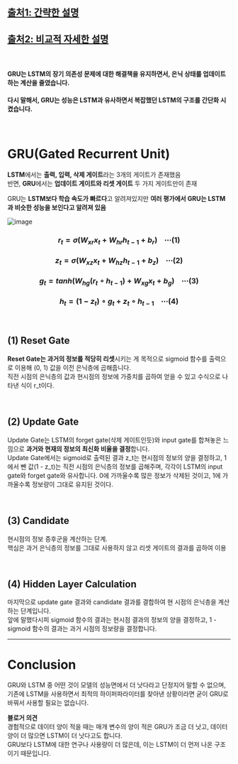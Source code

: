 ## [출처1: 간략한 설명](https://wikidocs.net/22889)
## [출처2: 비교적 자세한 설명](https://yjjo.tistory.com/18)

<br>

#### GRU는 LSTM의 장기 의존성 문제에 대한 해결책을 유지하면서, 은닉 상태를 업데이트하는 계산을 줄였습니다.
#### 다시 말해서, GRU는 성능은 LSTM과 유사하면서 복잡했던 LSTM의 구조를 간단화 시켰습니다.

<br>

# GRU(Gated Recurrent Unit)

**LSTM**에서는 **출력, 입력, 삭제 게이트**라는 3개의 게이트가 존재했음 <br>
반면, **GRU**에서는 **업데이트 게이트와 리셋 게이트** 두 가지 게이트만이 존재

GRU는 **LSTM보다 학습 속도가 빠르다**고 알려져있지만 **여러 평가에서 GRU는 LSTM과 비슷한 성능을 보인다고 알려져 있음**

![image](https://github.com/UGeunJi/AI_Papers-and-Mathematics/assets/84713532/742f886f-5f66-432d-b6ad-60fe7c07037d)

### $$r_t = \sigma(W_{xr} x_t + W_{hr} h_{t-1} + b_r) ~~~~ \cdots (1)$$

### $$z_t = \sigma(W_{xz} x_t + W_{hz} h_{t-1} + b_z) ~~~~ \cdots (2)$$

### $$g_t = tanh(W_{hg}(r_t \circ h_{t-1}) + W_{xg} x_t + b_g) ~~~~ \cdots (3)$$

### $$h_t = (1-z_t) \circ g_t + z_t \circ h_{t-1} ~~~~ \cdots (4)$$

<br>

## (1) Reset Gate 

**Reset Gate는 과거의 정보를 적당히 리셋**시키는 게 목적으로 sigmoid 함수를 출력으로 이용해 (0, 1) 값을 이전 은닉층에 곱해줍니다. <br>
직전 시점의 은닉층의 값과 현시점의 정보에 가중치를 곱하여 얻을 수 있고 수식으로 나타낸 식이 r_t이다.

<br>

## (2) Update Gate

Update Gate는 LSTM의 forget gate(삭제 게이트인듯)와 input gate를 합쳐놓은 느낌으로 **과거와 현재의 정보의 최신화 비율을 결정**합니다. <br>
Update Gate에서는 sigmoid로 출력된 결과 z_t는 현시점의 정보의 양을 결정하고, 1에서 뺀 값(1 - z_t)는 직전 시점의 은닉층의 정보를 곱해주며, 각각이 LSTM의 input gate와 forget gate와 유사합니다.
0에 가까울수록 많은 정보가 삭제된 것이고, 1에 가까울수록 정보량이 그대로 유지된 것이다. <br>

<br>

## (3) Candidate

현시점의 정보 증후군을 계산하는 단계. <br>
핵심은 과거 은닉층의 정보를 그대로 사용하지 않고 리셋 게이트의 결과를 곱하여 이용

<br>

## (4) Hidden Layer Calculation

마지막으로 update gate 결과와 candidate 결과를 결합하여 현 시점의 은닉층을 계산하는 단계입니다. <br>
앞에 말했다시피 sigmoid 함수의 결과는 현시점 결과의 정보의 양을 결정하고, 1 - sigmoid 함수의 결과는 과거 시점의 정보량을 결정합니다.

---

# Conclusion

GRU와 LSTM 중 어떤 것이 모델의 성능면에서 더 낫다라고 단정지어 말할 수 없으며, 기존에 LSTM을 사용하면서 최적의 하이퍼파라미터를 찾아낸 상황이라면 굳이 GRU로 바꿔서 사용할 필요는 없습니다.

**블로거 의견** <br>
경험적으로 데이터 양이 적을 때는 매개 변수의 양이 적은 GRU가 조금 더 낫고, 데이터 양이 더 많으면 LSTM이 더 낫다고도 합니다. <br>
GRU보다 LSTM에 대한 연구나 사용량이 더 많은데, 이는 LSTM이 더 먼저 나온 구조이기 때문입니다.





































